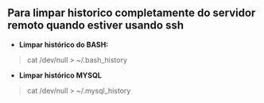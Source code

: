 ## Para limpar historico completamente do servidor remoto quando estiver usando ssh

- **Limpar histórico do BASH:**

 >  cat /dev/null > ~/.bash_history

- **Limpar histórico MYSQL**

 >  cat /dev/null > ~/.mysql_history
